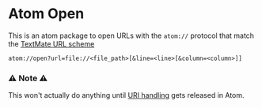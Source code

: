 # Atom Open

This is an atom package to open URLs with the `atom://` protocol that match the [TextMate URL scheme](http://blog.macromates.com/2007/the-textmate-url-scheme/)

```
atom://open?url=file://<file_path>[&line=<line>[&column=<column>]]
```

### ⚠️ Note ⚠️

This won't actually do anything until [URI handling](https://github.com/atom/atom/pull/11399) gets released in Atom.
